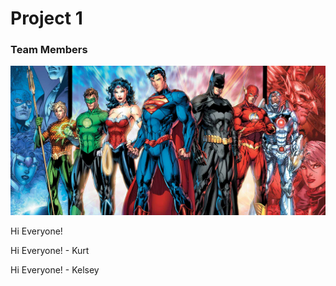 # Project 1

### Team Members

![](Images/justice_league.jpg)

Hi Everyone!



Hi Everyone! - Kurt



Hi Everyone! - Kelsey 
